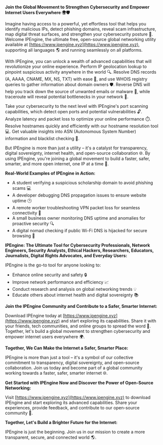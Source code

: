 **Join the Global Movement to Strengthen Cybersecurity and Empower Internet Users Everywhere 🌍🛡️**

Imagine having access to a powerful, yet effortless tool that helps you identify malicious IPs, detect phishing domains, reveal scam infrastructure, map digital threat surfaces, and strengthen your cybersecurity posture 🔐. Welcome IPEngine, the ultimate free, open-source global networking utility available at [https://www.ipengine.xyz](https://www.ipengine.xyz), supporting all languages 🌎 and running seamlessly on all platforms.

With IPEngine, you can unlock a wealth of advanced capabilities that will revolutionize your online experience. Perform IP geolocation lookup to pinpoint suspicious activity anywhere in the world 🔍. Resolve DNS records (A, AAAA, CNAME, MX, NS, TXT) with ease 📡, and use WHOIS registry queries to gather information about domain owners 🛡️. Reverse DNS will help you track down the source of unwanted emails or malware 👀, while traceroute will reveal potential bottlenecks in your network 🚀.

Take your cybersecurity to the next level with IPEngine's port scanning capabilities, which detect open ports and potential vulnerabilities 🔓. Analyze latency and packet loss to optimize your online performance ⏱️. Resolve hostnames quickly and efficiently with our hostname resolution tool 💻. Get valuable insights into ASN (Autonomous System Number) information and blacklist checking 🚫.

But IPEngine is more than just a utility – it's a catalyst for transparency, digital sovereignty, internet health, and open-source collaboration 🌐. By using IPEngine, you're joining a global movement to build a faster, safer, smarter, and more open internet, one IP at a time 🚀.

**Real-World Examples of IPEngine in Action:**

*   A student verifying a suspicious scholarship domain to avoid phishing scams 💻
*   A developer debugging DNS propagation issues to ensure website uptime 🕒
*   A remote worker troubleshooting VPN packet loss for seamless connectivity 📡
*   A small business owner monitoring DNS uptime and anomalies for proactive security 🔍
*   A digital nomad checking if public Wi-Fi DNS is hijacked for secure browsing 👀

**IPEngine: The Ultimate Tool for Cybersecurity Professionals, Network Engineers, Security Analysts, Ethical Hackers, Researchers, Educators, Journalists, Digital Rights Advocates, and Everyday Users:**

IPEngine is the go-to tool for anyone looking to:

*   Enhance online security and safety 🔒
*   Improve network performance and efficiency 📈
*   Conduct research and analysis on global networking trends 💡
*   Educate others about internet health and digital sovereignty 📚

**Join the IPEngine Community and Contribute to a Safer, Smarter Internet:**

Download IPEngine today at [https://www.ipengine.xyz](https://www.ipengine.xyz) and start exploring its capabilities. Share it with your friends, tech communities, and online groups to spread the word 🤝. Together, let's build a global movement to strengthen cybersecurity and empower internet users everywhere 🌍.

**Together, We Can Make the Internet a Safer, Smarter Place:**

IPEngine is more than just a tool – it's a symbol of our collective commitment to transparency, digital sovereignty, and open-source collaboration. Join us today and become part of a global community working towards a faster, safer, smarter internet 🌐.

**Get Started with IPEngine Now and Discover the Power of Open-Source Networking:**

Visit [https://www.ipengine.xyz](https://www.ipengine.xyz) to download IPEngine and start exploring its advanced capabilities. Share your experiences, provide feedback, and contribute to our open-source community 🤝.

**Together, Let's Build a Brighter Future for the Internet:**

IPEngine is just the beginning. Join us in our mission to create a more transparent, secure, and connected world 🌎.
